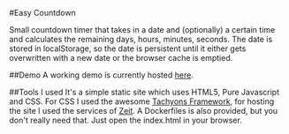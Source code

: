 #Easy Countdown

Small countdown timer that takes in a date and (optionally) a certain time and calculates the remaining days, hours, minutes, seconds.
The date is stored in localStorage, so the date is persistent until it either gets overwritten with a new date or the browser cache is emptied.

##Demo
A working demo is currently hosted [here](https://easycountdown-ueahnqrzri.now.sh/).

##Tools I used
It's a simple static site which uses HTML5, Pure Javascript and CSS. For CSS I used the awesome [Tachyons Framework](http://tachyons.io/), for hosting the site I used the
services of [Zeit](https://zeit.co). A Dockerfiles is also provided, but you don't really need that. Just open the index.html in your browser.
